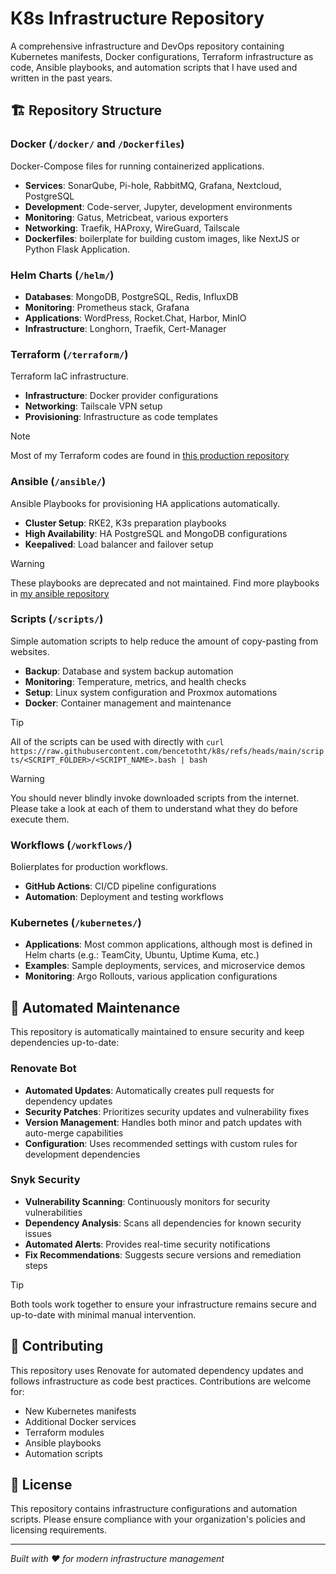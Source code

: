 # K8s Infrastructure Repository

A comprehensive infrastructure and DevOps repository containing Kubernetes manifests, Docker configurations, Terraform infrastructure as code, Ansible playbooks, and automation scripts that I have used and written in the past years.

## 🏗️ Repository Structure

### Docker (`/docker/` and `/Dockerfiles`)
Docker-Compose files for running containerized applications.
- **Services**: SonarQube, Pi-hole, RabbitMQ, Grafana, Nextcloud, PostgreSQL
- **Development**: Code-server, Jupyter, development environments
- **Monitoring**: Gatus, Metricbeat, various exporters
- **Networking**: Traefik, HAProxy, WireGuard, Tailscale
- **Dockerfiles**: boilerplate for building custom images, like NextJS or Python Flask Application.

### Helm Charts (`/helm/`)
- **Databases**: MongoDB, PostgreSQL, Redis, InfluxDB
- **Monitoring**: Prometheus stack, Grafana
- **Applications**: WordPress, Rocket.Chat, Harbor, MinIO
- **Infrastructure**: Longhorn, Traefik, Cert-Manager

### Terraform (`/terraform/`)
Terraform IaC infrastructure.
- **Infrastructure**: Docker provider configurations
- **Networking**: Tailscale VPN setup
- **Provisioning**: Infrastructure as code templates
> [!NOTE]
> Most of my Terraform codes are found in [this production repository](https://github.com/bencetotht/bnbdevelopment-infra)

### Ansible (`/ansible/`)
Ansible Playbooks for provisioning HA applications automatically.
- **Cluster Setup**: RKE2, K3s preparation playbooks
- **High Availability**: HA PostgreSQL and MongoDB configurations
- **Keepalived**: Load balancer and failover setup
> [!WARNING]
> These playbooks are deprecated and not maintained. Find more playbooks in [my ansible repository](https://github.com/bencetotht/playbooks)

### Scripts (`/scripts/`)
Simple automation scripts to help reduce the amount of copy-pasting from websites.
- **Backup**: Database and system backup automation
- **Monitoring**: Temperature, metrics, and health checks
- **Setup**: Linux system configuration and Proxmox automations
- **Docker**: Container management and maintenance
> [!TIP]
> All of the scripts can be used with directly with `curl https://raw.githubusercontent.com/bencetotht/k8s/refs/heads/main/scripts/<SCRIPT_FOLDER>/<SCRIPT_NAME>.bash | bash`

> [!WARNING]
> You should never blindly invoke downloaded scripts from the internet. Please take a look at each of them to understand what they do before execute them.

### Workflows (`/workflows/`)
Bolierplates for production workflows.
- **GitHub Actions**: CI/CD pipeline configurations
- **Automation**: Deployment and testing workflows

### Kubernetes (`/kubernetes/`)
- **Applications**: Most common applications, although most is defined in Helm charts (e.g.: TeamCity, Ubuntu, Uptime Kuma, etc.)
- **Examples**: Sample deployments, services, and microservice demos
- **Monitoring**: Argo Rollouts, various application configurations

## 🤖 Automated Maintenance

This repository is automatically maintained to ensure security and keep dependencies up-to-date:

### Renovate Bot
- **Automated Updates**: Automatically creates pull requests for dependency updates
- **Security Patches**: Prioritizes security updates and vulnerability fixes
- **Version Management**: Handles both minor and patch updates with auto-merge capabilities
- **Configuration**: Uses recommended settings with custom rules for development dependencies

### Snyk Security
- **Vulnerability Scanning**: Continuously monitors for security vulnerabilities
- **Dependency Analysis**: Scans all dependencies for known security issues
- **Automated Alerts**: Provides real-time security notifications
- **Fix Recommendations**: Suggests secure versions and remediation steps

> [!TIP]
> Both tools work together to ensure your infrastructure remains secure and up-to-date with minimal manual intervention.

## 🤝 Contributing

This repository uses Renovate for automated dependency updates and follows infrastructure as code best practices. Contributions are welcome for:

- New Kubernetes manifests
- Additional Docker services
- Terraform modules
- Ansible playbooks
- Automation scripts

## 📄 License

This repository contains infrastructure configurations and automation scripts. Please ensure compliance with your organization's policies and licensing requirements.

---

*Built with ❤️ for modern infrastructure management*

